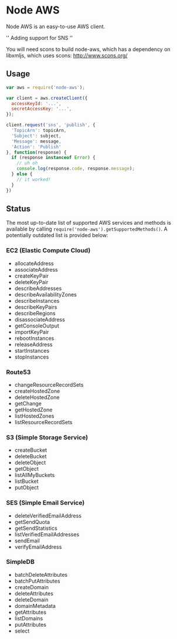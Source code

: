 # Node AWS

Node AWS is an easy-to-use AWS client.

'' Adding support for SNS ''

You will need scons to build node-aws, which has a dependency on libxmljs, which uses scons: http://www.scons.org/

## Usage

```javascript
var aws = require('node-aws');

var client = aws.createClient({
  accessKeyId: '...',
  secretAccessKey: '...',
});

client.request('sns', 'publish', {
  'TopicArn': topicArn,
  'Subject': subject,
  'Message': message,
  'Action': 'Publish'
}, function(response) {
  if (response instanceof Error) {
    // uh oh
    console.log(response.code, response.message);
  } else {
    // it worked!
  }
})
```

## Status

The most up-to-date list of supported AWS services and methods is available by calling `require('node-aws').getSupportedMethods()`. A potentially outdated list is provided below:

### EC2 (Elastic Compute Cloud)

 * allocateAddress
 * associateAddress
 * createKeyPair
 * deleteKeyPair
 * describeAddresses
 * describeAvailabilityZones
 * describeInstances
 * describeKeyPairs
 * describeRegions
 * disassociateAddress
 * getConsoleOutput
 * importKeyPair
 * rebootInstances
 * releaseAddress
 * startInstances
 * stopInstances

### Route53

 * changeResourceRecordSets
 * createHostedZone
 * deleteHostedZone
 * getChange
 * getHostedZone
 * listHostedZones
 * listResourceRecordSets

### S3 (Simple Storage Service)

 * createBucket
 * deleteBucket
 * deleteObject
 * getObject
 * listAllMyBuckets
 * listBucket
 * putObject

### SES (Simple Email Service)

 * deleteVerifiedEmailAddress
 * getSendQuota
 * getSendStatistics
 * listVerifiedEmailAddresses
 * sendEmail
 * verifyEmailAddress

### SimpleDB

 * batchDeleteAttributes
 * batchPutAttributes
 * createDomain
 * deleteAttributes
 * deleteDomain
 * domainMetadata
 * getAttributes
 * listDomains
 * putAttributes
 * select
